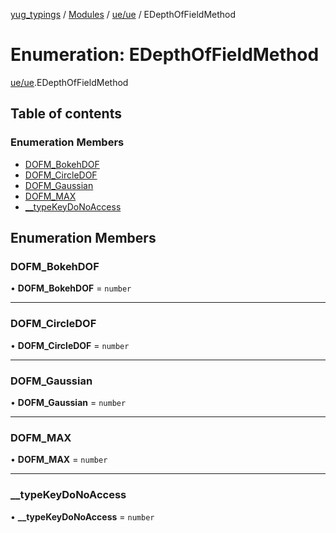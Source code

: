[yug_typings](../README.md) / [Modules](../modules.md) / [ue/ue](../modules/ue_ue.md) / EDepthOfFieldMethod

# Enumeration: EDepthOfFieldMethod

[ue/ue](../modules/ue_ue.md).EDepthOfFieldMethod

## Table of contents

### Enumeration Members

- [DOFM\_BokehDOF](ue_ue.EDepthOfFieldMethod.md#dofm_bokehdof)
- [DOFM\_CircleDOF](ue_ue.EDepthOfFieldMethod.md#dofm_circledof)
- [DOFM\_Gaussian](ue_ue.EDepthOfFieldMethod.md#dofm_gaussian)
- [DOFM\_MAX](ue_ue.EDepthOfFieldMethod.md#dofm_max)
- [\_\_typeKeyDoNoAccess](ue_ue.EDepthOfFieldMethod.md#__typekeydonoaccess)

## Enumeration Members

### DOFM\_BokehDOF

• **DOFM\_BokehDOF** = `number`

___

### DOFM\_CircleDOF

• **DOFM\_CircleDOF** = `number`

___

### DOFM\_Gaussian

• **DOFM\_Gaussian** = `number`

___

### DOFM\_MAX

• **DOFM\_MAX** = `number`

___

### \_\_typeKeyDoNoAccess

• **\_\_typeKeyDoNoAccess** = `number`
